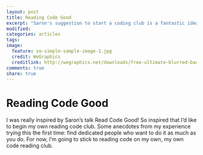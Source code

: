 ```yaml
---
layout: post
title: Reading Code Good
excerpt: "Saron's suggestion to start a coding club is a fantastic idea."
modified:
categories: articles
tags:
image:
  feature: so-simple-sample-image-1.jpg
  credit: WeGraphics
  creditlink: http://wegraphics.net/downloads/free-ultimate-blurred-background-pack/
comments: true
share: true
---
```


# Reading Code Good

I was really inspired by Saron’s talk Read Code Good! So inspired that I’d like to begin my own reading code club. Some anecdotes from my experience trying this the first time: find dedicated people who want to do it as much as you do. For now, I’m going to stick to reading code on my own, my own code reading club.